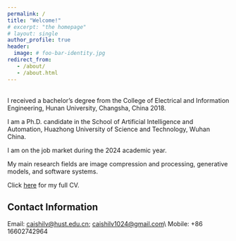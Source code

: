 ```yaml
---
permalink: /
title: "Welcome!"
# excerpt: "the homepage"
# layout: single
author_profile: true
header:
  image: # foo-bar-identity.jpg
redirect_from: 
   - /about/
   - /about.html
---
```


<br />
I received a bachelor’s degree from the College of Electrical and Information Engineering, Hunan University, Changsha, China 2018.

I am a Ph.D. candidate in the School of Artificial Intelligence and Automation, Huazhong University of Science and Technology, Wuhan China. 

I am on the job market during the 2024 academic year.

My main research fields are image compression and processing, generative models, and software systems.

Click [here](https://caishilv.github.io/Personal-Website/assets/files/CV_Postdoctoral.pdf) for my full CV.

## Contact Information

Email: caishilv@hust.edu.cn; caishilv1024@gmail.com\\
Mobile: +86 16602742964
